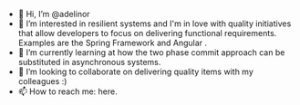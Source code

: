 - 👋 Hi, I’m @adelinor
- 👀 I’m interested in resilient systems and I'm in love with quality initiatives that allow developers to focus on delivering functional requirements. Examples are the Spring Framework and Angular .
- 🌱 I’m currently learning at how the two phase commit approach can be substituted in asynchronous systems.
- 💞️ I’m looking to collaborate on delivering quality items with my colleagues :)
- 📫 How to reach me: here.

<!---
adelinor/adelinor is a ✨ special ✨ repository because its `README.md` (this file) appears on your GitHub profile.
You can click the Preview link to take a look at your changes.
--->
